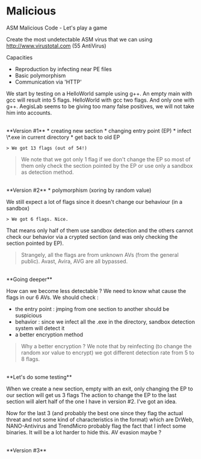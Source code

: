 Malicious
=========

ASM Malicious Code - Let's play a game

Create the most undetectable ASM virus that we can using http://www.virustotal.com (55 AntiVirus)

Capacities
* Reproduction by infecting near PE files
* Basic polymorphism
* Communication via 'HTTP'

We start by testing on a HelloWorld sample using g++.
An empty main with gcc will result into 5 flags. HelloWorld with gcc two flags. And only one with g++.
AegisLab seems to be giving too many false positives, we will not take him into accounts.

<br>
**Version #1**
* creating new section
* changing entry point (EP)
* infect \*.exe in current directory
* get back to old EP

`> We got 13 flags (out of 54!)`
> We note that we got only 1 flag if we don't change the EP so most of them only check the section pointed by the EP or use only a sandbox as detection method.


<br>
**Version #2**
* polymorphism (xoring by random value)

We still expect a lot of flags since it doesn't change our behaviour (in a sandbox)

`> We got 6 flags. Nice.`

That means only half of them use sandbox detection and the others cannot check our behavior via a crypted section (and was only checking the section pointed by EP).
> Strangely, all the flags are from unknown AVs (from the general public). Avast, Avira, AVG are all bypassed.

<br>
**Going deeper**

How can we become less detectable ? We need to know what cause the flags in our 6 AVs.
We should check :
* the entry point : jmping from one section to another should be suspicious
* behavior : since we infect all the .exe in the directory, sandbox detection system will detect it
* a better encryption method

> Why a better encryption ? We note that by reinfecting (to change the random xor value to encrypt) we 
> got different detection rate from 5 to 8 flags.

<br>
**Let's do some testing**

When we create a new section, empty with an exit, only changing the EP to our section will get us 3 flags
The action to change the EP to the last section will alert half of the one I have in version #2. I've got an idea.

Now for the last 3 (and probably the best one since they flag the actual threat and not some kind 
of characteristics in the format) which are DrWeb, NANO-Antivirus and TrendMicro probably flag the 
fact that I infect some binaries. It will be a lot harder to hide this. AV evasion maybe ?

<br>
**Version #3**
